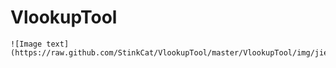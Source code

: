 # VlookupTool

    ![Image text](https://raw.github.com/StinkCat/VlookupTool/master/VlookupTool/img/jieguo.png)
      
